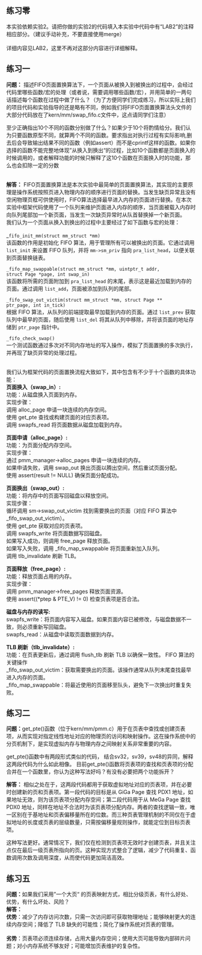 ## 练习零 ##
本实验依赖实验2。请把你做的实验2的代码填入本实验中代码中有“LAB2”的注释相应部分。（建议手动补充，不要直接使用merge）<br><br>
详细内容见LAB2，这里不再对这部分内容进行详细解释。
## 练习一 ##
<strong>问题：</strong>
描述FIFO页面置换算法下，一个页面从被换入到被换出的过程中，会经过代码里哪些函数/宏的处理（或者说，需要调用哪些函数/宏），并用简单的一两句话描述每个函数在过程中做了什么？（为了方便同学们完成练习，所以实际上我们的项目代码和实验指导的还是略有不同，例如我们将FIFO页面置换算法头文件的大部分代码放在了kern/mm/swap_fifo.c文件中，这点请同学们注意）

至少正确指出10个不同的函数分别做了什么？如果少于10个将酌情给分。我们认为只要函数原型不同，就算两个不同的函数。要求指出对执行过程有实际影响,删去后会导致输出结果不同的函数（例如assert）而不是cprintf这样的函数。如果你选择的函数不能完整地体现”从换入到换出“的过程，比如10个函数都是页面换入的时候调用的，或者解释功能的时候只解释了这10个函数在页面换入时的功能，那么也会扣除一定的分数<br><br>

<strong>解答：</strong>
FIFO页面置换算法是本次实验中最简单的页面置换算法，其实现的主要原理是操作系统按照页进入物理内存的顺序进行页面的替换。当发生缺页异常且没有空闲物理页框可供使用时，FIFO算法选择最早进入内存的页面进行替换。在本次实验中框架代码使用了一个队列来维护页面进入内存的顺序，当页面被载入内存时向队列尾部加一个新页面，当发生一次缺页异常时从队首替换掉一个新页面。<br>
我们认为一个页面从换入到换出的过程中主要经过了如下函数与宏的处理：<br><br>
_<code>fifo_init_mm(struct mm_struct *mm)</code><br>
该函数的作用是初始化 FIFO 算法，用于管理所有可以被换出的页面。它通过调用 `list_init` 来设置 FIFO 队列，并将 `mm->sm_priv` 指向 `pra_list_head`，以便关联到页面替换链表。

<code>_fifo_map_swappable(struct mm_struct *mm, uintptr_t addr, struct Page *page, int swap_in)</code><br>
该函数将所需的页面附加到 `pra_list_head` 的末尾，表示这是最近加载到内存的页面。通过调用 `list_add`，页面被添加到队列的尾部。

<code>_fifo_swap_out_victim(struct mm_struct *mm, struct Page ** ptr_page, int in_tick)</code><br>
根据 FIFO 算法，从队列的前端提取最早加载到内存的页面。通过 `list_prev` 获取队列中最早的页面，随后使用 `list_del` 将其从队列中移除，并将该页面的地址存储到 `ptr_page` 指针中。

<code>_fifo_check_swap()</code><br> 一个测试函数通过多次对不同内存地址的写入操作，模拟了页面置换的多次执行，并再现了缺页异常的处理过程。<br><br>

我们认为框架代码的页面置换流程大致如下，其中包含有不少于十个函数的具体功能：<br>
<strong>页面换入（swap\_in）:</strong><br>
功能：从磁盘换入页面到内存。<br>
实现步骤：<br>
调用 alloc\_page 申请一块连续的内存空间。<br>
使用 get\_pte 查找或构建页面的对应页表项。<br>
调用 swapfs\_read 将页面数据从磁盘加载到内存。<br>

<strong>页面申请（alloc\_page）:</strong><br>
功能：为页面分配内存空间。<br>
实现步骤：<br>
通过 pmm\_manager->alloc\_pages 申请一块连续的内存。<br>
如果申请失败，调用 swap\_out 换出页面以腾出空间，然后重试页面分配。<br>
使用 assert(result != NULL) 确保页面分配成功。<br>

<strong>页面换出（swap\_out）:</strong><br>
功能：将内存中的页面写回磁盘以释放空间。<br>
实现步骤：<br>
循环调用 sm->swap\_out\_victim 找到需要换出的页面（对应 FIFO 算法中 \_fifo\_swap\_out\_victim）。<br>
使用 get\_pte 获取对应的页表项。<br>
调用 swapfs\_write 将页面数据写回磁盘。<br>
如果写入成功，则调用 free\_page 释放页面。<br>
如果写入失败，调用 \_fifo\_map\_swappable 将页面重新加入队列。<br>
调用 tlb\_invalidate 刷新 TLB。<br>

<strong>页面释放（free\_page）:</strong><br>
功能：释放页面占用的内存。<br>
实现步骤：<br>
调用 pmm\_manager->free\_pages 释放页面资源。<br>
使用 assert((*ptep & PTE\_V) != 0) 检查页表项是否合法。<br>

<strong>磁盘与内存的读写:</strong><br>
swapfs\_write：将页面内容写入磁盘。如果页面内容已被修改，与磁盘数据不一致，则必须重新写回磁盘。<br>
swapfs\_read：从磁盘中读取页面数据到内存。<br>

<strong>TLB 刷新（tlb\_invalidate）:</strong><br>
功能：在页表更新后，通过调用 flush\_tlb 刷新 TLB 以确保一致性。
FIFO 算法的关键操作<br>
\_fifo\_swap\_out\_victim：获取需要换出的页面。该操作通常从队列末尾查找最早进入内存的页面。<br>
\_fifo\_map\_swappable：将最近使用的页面移至队头，避免下一次换出时重复失败。<br>


## 练习二 ##
<strong>问题：</strong>get\_pte()函数（位于kern/mm/pmm.c）用于在页表中查找或创建页表项，从而实现对指定线性地址对应的物理页的访问和映射操作。这在操作系统中的分页机制下，是实现虚拟内存与物理内存之间映射关系非常重要的内容。

get\_pte()函数中有两段形式类似的代码， 结合sv32，sv39，sv48的异同，解释这两段代码为什么如此相像。
目前get\_pte()函数将页表项的查找和页表项的分配合并在一个函数里，你认为这种写法好吗？有没有必要把两个功能拆开？

<strong>解答：</strong>
相似之处在于，这两段代码都用于获取虚拟地址对应的页表项，并在必要时创建新的页和页表项。第一段代码的目标是从 GiGa Page 查找 PDX1 地址，如果地址无效，则为该页表项分配内存空间；第二段代码用于从 MeGa Page 查找 PDX0 地址，同样在地址不合法时为该页表项分配内存。两者的查找逻辑一致，唯一区别在于基地址和页表偏移量所在的位数。而三种页表管理机制的不同仅在于虚拟地址的长度或页表的层级数量，只需按偏移量规则操作，就能定位到目标页表项。

这种写法更好。通常情况下，我们仅在检测到页表项无效时才创建页表，并且关注点仅在最后一级页表所指向的页。这种实现方式整合了逻辑，减少了代码重复、函数调用次数及调用深度，从而使代码更加简洁高效。

## 练习五 ##
<strong>问题：</strong>如果我们采用”一个大页“ 的页表映射方式，相比分级页表，有什么好处、优势，有什么坏处、风险？<br> 
<strong>解答：</strong><br> 
**优势**：减少了内存访问次数，只需一次访问即可获取物理地址；能够映射更大的连续内存空间；降低了 TLB 缺失的可能性；简化了操作系统对页表的管理。<br>  
**劣势**：页表项必须连续存储，占用大量内存空间；使用大页可能导致内部碎片问题；对小内存系统不够友好；可能增加页表维护的复杂性。<br>